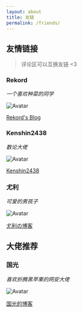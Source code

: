 ```yaml
---
layout: about
title: 友链
permalink: /friends/
---
```


## 友情链接

> 评论区可以互换友链 <3

### Rekord

$一个喜欢种菜的同学$

<img src="{{ '/assets/images/avatars/rekord.jpg' | absolute_url }}" alt="Avatar" class="avatar">

[Rekord's Blog](http://sxrekord.com)

### Kenshin2438

$数论大佬$

<img src="https://kenshin2438.top/images/avatar.webp" alt="Avatar" class="avatar">

[Kenshin2438](https://kenshin2438.top)

### 尤利

$可爱的男孩子$

<img src="https://amcones.cn/images/uli.jpeg" alt="Avatar" class="avatar">

[尤利の博客](https://amcones.cn)

## 大佬推荐

### 国光

$喜欢折腾黑苹果的网安大佬$

<img src="https://image.3001.net/images/20210606/16229390604952.png" alt="Avatar" class="avatar">

[国光的博客](https://www.sqlsec.com/)